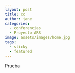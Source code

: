```yaml
---
layout: post
title: cc
author: jane
categories:
  - conferencias
  - Proyecto ARS
image: assets/images/home.jpg
tags:
  - sticky
  - featured
---
```


Prueba